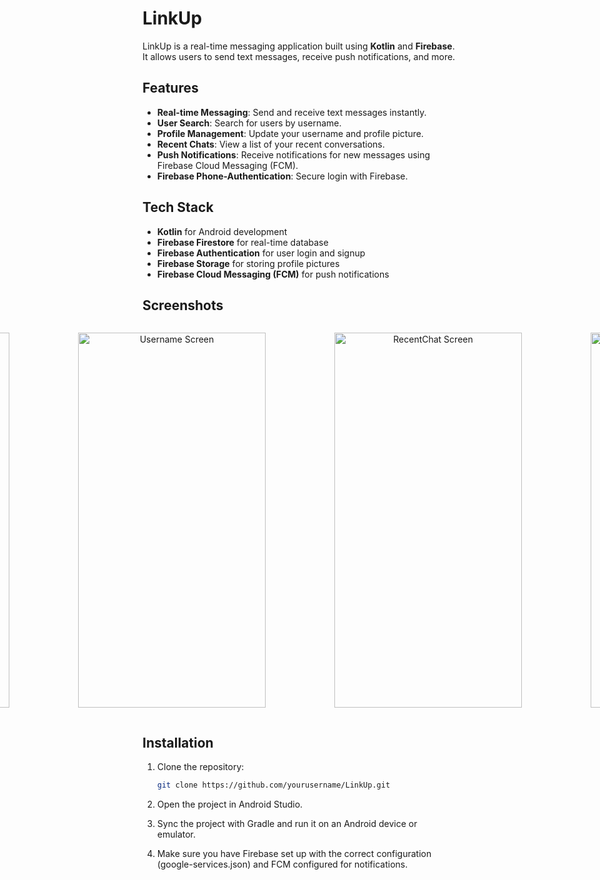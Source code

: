 # LinkUp

LinkUp is a real-time messaging application built using **Kotlin** and **Firebase**. It allows users to send text messages, receive push notifications, and more.

## Features

- **Real-time Messaging**: Send and receive text messages instantly.
- **User Search**: Search for users by username.
- **Profile Management**: Update your username and profile picture.
- **Recent Chats**: View a list of your recent conversations.
- **Push Notifications**: Receive notifications for new messages using Firebase Cloud Messaging (FCM).
- **Firebase Phone-Authentication**: Secure login with Firebase.

## Tech Stack

- **Kotlin** for Android development
- **Firebase Firestore** for real-time database
- **Firebase Authentication** for user login and signup
- **Firebase Storage** for storing profile pictures
- **Firebase Cloud Messaging (FCM)** for push notifications

## Screenshots

<div align="center" style="display: flex; justify-content: center; gap: 30px;">
  <figure>
    <img src="https://github.com/user-attachments/assets/7beab65a-74a4-4bdc-b95d-972175a9e926" alt="LoginNumber Screen" width="300" height="600">
  </figure>
  <figure>
    <img src="https://github.com/user-attachments/assets/2b150bf4-80bc-47ee-8f88-a8bc01c8d50e" alt="Otp Screen" width="300" height="600">
  </figure>
  <figure>
    <img src="https://github.com/user-attachments/assets/39ab5d2a-6b3d-4405-89a3-fca8c9e6c4e6" alt="Username Screen" width="300" height="600">
  </figure>
  <figure>
    <img src="https://github.com/user-attachments/assets/614c8b8d-0d73-4759-9c20-0e80b75f8c9c" alt="RecentChat Screen" width="300" height="600">
  </figure>
  <figure>
    <img src="https://github.com/user-attachments/assets/27a003d1-48e4-4d55-a4cb-a5476ec59e48" alt="SearchUser Screen" width="300" height="600">
  </figure>
  <figure>
    <img src="https://github.com/user-attachments/assets/a58671d6-774f-426f-bda2-3d9dfd37dec0" alt="Profile Screen" width="300" height="600">
  </figure>

</div>


## Installation

1. Clone the repository:

   ```bash
   git clone https://github.com/yourusername/LinkUp.git

2. Open the project in Android Studio.
3. Sync the project with Gradle and run it on an Android device or emulator.
4. Make sure you have Firebase set up with the correct configuration (google-services.json) and FCM configured for notifications.
